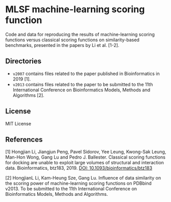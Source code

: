 # MLSF machine-learning scoring function
Code and data for reproducing the results of machine-learning scoring functions versus classical scoring functions on similarity-based benchmarks, presented in the papers by Li et al. [1-2].

## Directories
* `v2007` contains files related to the paper published in Bioinformatics in 2019 [1].
* `v2013` contains files related to the paper to be submitted to the 11th International Conference on Bioinformatics Models, Methods and Algorithms [2].

## License
MIT License

## References
[1] Hongjian Li, Jiangjun Peng, Pavel Sidorov, Yee Leung, Kwong-Sak Leung, Man-Hon Wong, Gang Lu and Pedro J. Ballester. Classical scoring functions for docking are unable to exploit large volumes of structural and interaction data. Bioinformatics, btz183, 2019. [DOI: 10.1093/bioinformatics/btz183]

[2] HongjianL Li, Kam-Heung Sze, Gang Lu. Influence of data similarity on the scoring power of machine-learning scoring functions on PDBbind v2013. To be submitted to the 11th International Conference on Bioinformatics Models, Methods and Algorithms.

[DOI: 10.1093/bioinformatics/btz183]: https://doi.org/10.1093/bioinformatics/btz183
